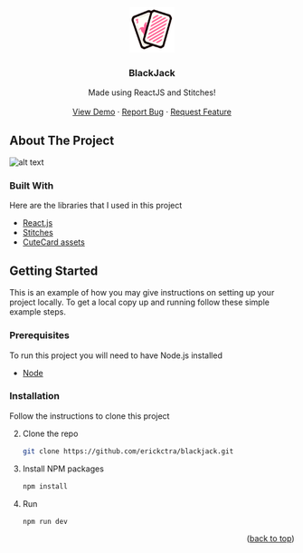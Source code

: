 <br />
<div align="center">
  <a href="#">
    <img src="./public/assets/logo.png" alt="Logo" width="80" height="80">
  </a>

  <h3 align="center">BlackJack</h3>

  <p align="center">
    Made using ReactJS and Stitches!
    <br />
    <br />
    <a href="https://cuteblackjack.netlify.app/">View Demo</a>
    ·
    <a href="https://github.com/erickctra/blackjack/issues">Report Bug</a>
    ·
    <a href="https://github.com/erickctra/blackjack/issues">Request Feature</a>
  </p>
</div>

## About The Project

![alt text](https://raw.githubusercontent.com/erickctra/blackjack/main/public/assets/screenshot.png)

### Built With

Here are the libraries that I used in this project

- [React.js](https://reactjs.org/)
- [Stitches](https://stitches.dev/)
- [CuteCard assets](https://dani-maccari.itch.io/cute-cards-deck)

<!-- GETTING STARTED -->

## Getting Started

This is an example of how you may give instructions on setting up your project locally.
To get a local copy up and running follow these simple example steps.

### Prerequisites

To run this project you will need to have Node.js installed

- [Node](https://nodejs.org/en/)

### Installation

Follow the instructions to clone this project

2. Clone the repo
   ```sh
   git clone https://github.com/erickctra/blackjack.git
   ```
3. Install NPM packages
   ```sh
   npm install
   ```
4. Run
   ```js
   npm run dev
   ```

<p align="right">(<a href="#top">back to top</a>)</p>
